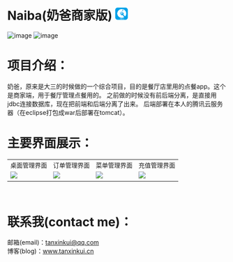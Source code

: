 # Naiba(奶爸商家版) <img src="https://github.com/TanXinKui/NaibaManage/raw/master/app/src/main/res/drawable/applogo.png" width="30" >
![image](https://img.shields.io/badge/Naiba-商家端-brightgreen.svg?style=plastic)
![image](https://img.shields.io/badge/Naiba-v1.0.0-blue.svg?style=plastic)
# 项目介绍：
奶爸，原来是大三的时候做的一个综合项目，目的是餐厅店里用的点餐app。这个是商家端，用于餐厅管理点餐用的。
之前做的时候没有前后端分离，是直接用jdbc连接数据库，现在把前端和后端分离了出来。
后端部署在本人的腾讯云服务器（在eclipse打包成war后部署在tomcat）。
# 主要界面展示：
<table border="0" >
<tr>
<td align="center">桌面管理界面</td>
<td align="center">订单管理界面</td>
<td align="center">菜单管理界面</td>
<td align="center">充值管理界面</td>
</tr> 
<tr>
<td><img src="http://www.tanxinkui.cn/tonxokTempFiles/naibaVendor/table.jpg" width="200" ></td>
<td><img src="http://www.tanxinkui.cn/tonxokTempFiles/naibaVendor/order2.jpg" width="200" ></td>
<td><img src="http://www.tanxinkui.cn/tonxokTempFiles/naibaVendor/changestate.jpg" width="200" ></td>
<td><img src="http://www.tanxinkui.cn/tonxokTempFiles/naibaVendor/recharge.jpg" width="200" ></td>
</tr>
</table>
</center>  
</br>

# 联系我(contact me)：
邮箱(email)：tanxinkui@qq.com </br>
博客(blog)：www.tanxinkui.cn 
